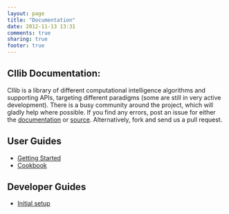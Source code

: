 ```yaml
---
layout: page
title: "Documentation"
date: 2012-11-13 13:31
comments: true
sharing: true
footer: true
---
```


## CIlib Documentation:
CIlib is a library of different computational intelligence algorithms and supporting APIs,
targeting different paradigms (some are still in very active development). There is a busy
community around the project, which will gladly help where possible. If you find any errors,
post an issue for either the [documentation](http://github.com/cilib/cilib.github.com/issues)
or [source](http://github.com/cilib/cilib/issues).
Alternatively, fork and send us a pull request.

## User Guides
* [Getting Started](/documentation/user/getting-started.html)
* [Cookbook]()

## Developer Guides
* [Initial setup](/documentation/dev/setup)
